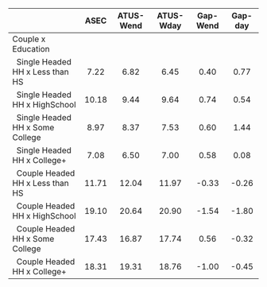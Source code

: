 
|                      |         ASEC |    ATUS-Wend |    ATUS-Wday |     Gap-Wend |      Gap-day |
| -------------------- | :----------: | :----------: | :----------: | :----------: | :----------: |
| Couple x Education   |              |              |              |              |              |
| &nbsp;&nbsp;Single Headed HH x Less than HS |         7.22 |         6.82 |         6.45 |         0.40 |         0.77 |
| &nbsp;&nbsp;Single Headed HH x HighSchool |        10.18 |         9.44 |         9.64 |         0.74 |         0.54 |
| &nbsp;&nbsp;Single Headed HH x Some College |         8.97 |         8.37 |         7.53 |         0.60 |         1.44 |
| &nbsp;&nbsp;Single Headed HH x College+ |         7.08 |         6.50 |         7.00 |         0.58 |         0.08 |
| &nbsp;&nbsp;Couple Headed HH x Less than HS |        11.71 |        12.04 |        11.97 |        -0.33 |        -0.26 |
| &nbsp;&nbsp;Couple Headed HH x HighSchool |        19.10 |        20.64 |        20.90 |        -1.54 |        -1.80 |
| &nbsp;&nbsp;Couple Headed HH x Some College |        17.43 |        16.87 |        17.74 |         0.56 |        -0.32 |
| &nbsp;&nbsp;Couple Headed HH x College+ |        18.31 |        19.31 |        18.76 |        -1.00 |        -0.45 |

